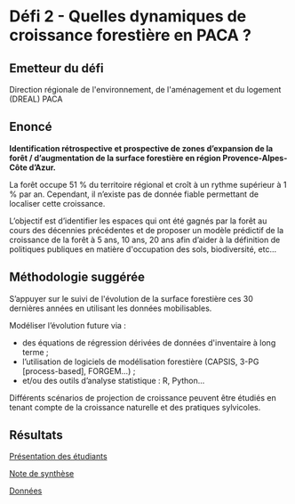 # Défi 2 - Quelles dynamiques de croissance forestière en PACA ?

## Emetteur du défi

Direction régionale de l'environnement, de l'aménagement et du logement (DREAL) PACA 

## Enoncé 

**Identification rétrospective et prospective de zones d’expansion de la forêt / d’augmentation de la surface forestière en région Provence-Alpes-Côte d’Azur.**

La forêt occupe 51 % du territoire régional et croît à un rythme supérieur à 1 % par an. Cependant, il n’existe pas de donnée fiable permettant de localiser cette croissance.

L’objectif est d’identifier les espaces qui ont été gagnés par la forêt au cours des décennies précédentes et de proposer un modèle prédictif de la croissance de la forêt à 5 ans, 10 ans, 20 ans afin d’aider à la définition de politiques publiques en matière d'occupation des sols, biodiversité, etc…

## Méthodologie suggérée

S’appuyer sur le suivi de l'évolution de la surface forestière ces 30 dernières années en utilisant les données mobilisables.       

Modéliser l’évolution future via :
* des équations de régression dérivées de données d'inventaire à long terme ;
* l’utilisation de logiciels de modélisation forestière (CAPSIS, 3-PG [process-based], FORGEM…) ;
* et/ou des outils d’analyse statistique : R, Python...

Différents scénarios de projection de croissance peuvent être étudiés en tenant compte de la croissance naturelle et des pratiques sylvicoles.

## Résultats 


[Présentation des étudiants](https://crige-paca-lab.github.io/hackathon_crige_2025/resultats/Aix/D%C3%A9fi%202%20-%20dynamiques%20de%20la%20croissance%20foresti%C3%A8re%20en%20PACA/Pr%C3%A9sentation.pdf)

[Note de synthèse](https://crige-paca-lab.github.io/hackathon_crige_2025/resultats/Aix/D%C3%A9fi%202%20-%20dynamiques%20de%20la%20croissance%20foresti%C3%A8re%20en%20PACA/note_synthese_Hackathon2025_aix_sujet2.pdf)

[Données](https://github.com/CRIGE-PACA-lab/hackathon_crige_2025/tree/main/resultats/Aix/D%C3%A9fi%202%20-%20dynamiques%20de%20la%20croissance%20foresti%C3%A8re%20en%20PACA/R%C3%A9sultats)
